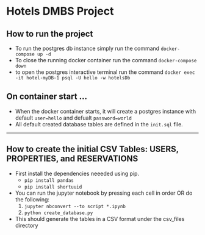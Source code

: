 # Hotels DMBS Project

## How to run the project
- To run the postgres db instance simply run the command `docker-compose up -d` 
- To close the running docker container run the command `docker-compose down` 
- to open the postgres interactive terminal run the command `docker exec -it hotel-myDB-1 psql -U hello -w hotelsDb`

## On container start ... 
- When the docker container starts, it will create a postgres instance with default `user=hello` and defualt `password=world`
- All default created database tables are defined in the `init.sql` file. 

---

## How to create the initial CSV Tables: USERS, PROPERTIES, and RESERVATIONS

- First install the dependencies neeeded using pip.
    - `pip install pandas`
    - `pip install shortuuid`
- You can run the jupyter notebook by pressing each cell in order OR do the following:
    1. `jupyter nbconvert --to script *.ipynb`
    2. `python create_database.py`
- This should generate the tables in a CSV format under the csv_files directory
